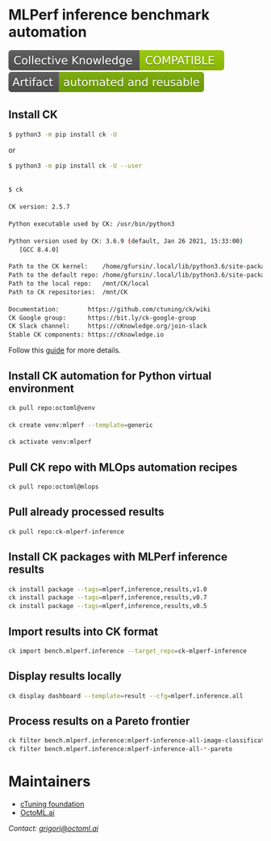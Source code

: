 ﻿# MLPerf inference benchmark automation

[![compatibility](https://github.com/ctuning/ck-guide-images/blob/master/ck-compatible.svg)](https://github.com/ctuning/ck)
[![automation](https://github.com/ctuning/ck-guide-images/blob/master/ck-artifact-automated-and-reusable.svg)](https://cTuning.org/ae)

## Install CK

```bash
$ python3 -m pip install ck -U

```
or
```bash
$ python3 -m pip install ck -U --user
```

```bash

$ ck

CK version: 2.5.7

Python executable used by CK: /usr/bin/python3

Python version used by CK: 3.6.9 (default, Jan 26 2021, 15:33:00)
   [GCC 8.4.0]

Path to the CK kernel:    /home/gfursin/.local/lib/python3.6/site-packages/ck/kernel.py
Path to the default repo: /home/gfursin/.local/lib/python3.6/site-packages/ck/repo
Path to the local repo:   /mnt/CK/local
Path to CK repositories:  /mnt/CK

Documentation:        https://github.com/ctuning/ck/wiki
CK Google group:      https://bit.ly/ck-google-group
CK Slack channel:     https://cKnowledge.org/join-slack
Stable CK components: https://cKnowledge.io
```

Follow this [guide](https://github.com/ctuning/ck#installation) for more details.

## Install CK automation for Python virtual environment

```bash
ck pull repo:octoml@venv

ck create venv:mlperf --template=generic

ck activate venv:mlperf
```

## Pull CK repo with MLOps automation recipes
```bash
ck pull repo:octoml@mlops
```

## Pull already processed results
```bash
ck pull repo:ck-mlperf-inference
```

## Install CK packages with MLPerf inference results

```bash
ck install package --tags=mlperf,inference,results,v1.0
ck install package --tags=mlperf,inference,results,v0.7
ck install package --tags=mlperf,inference,results,v0.5
```

## Import results into CK format

```bash
ck import bench.mlperf.inference --target_repo=ck-mlperf-inference
```

## Display results locally

```bash
ck display dashboard --template=result --cfg=mlperf.inference.all
```

## Process results on a Pareto frontier

```bash
ck filter bench.mlperf.inference:mlperf-inference-all-image-classification-edge-singlestream-pareto 
ck filter bench.mlperf.inference:mlperf-inference-all-*-pareto 
```


# Maintainers

* [cTuning foundation](https://cTuning.org)
* [OctoML.ai](https://OctoML.ai)

*Contact: grigori@octoml.ai*
